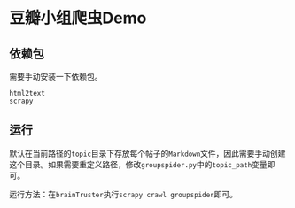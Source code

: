 # 豆瓣小组爬虫Demo

## 依赖包
需要手动安装一下依赖包。

```
html2text
scrapy
```

## 运行

默认在当前路径的`topic`目录下存放每个帖子的`Markdown`文件，因此需要手动创建这个目录。如果需要重定义路径，修改`groupspider.py`中的`topic_path`变量即可。

运行方法：在`brainTruster`执行`scrapy crawl groupspider`即可。


